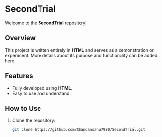 # SecondTrial

Welcome to the **SecondTrial** repository!

## Overview
This project is written entirely in **HTML** and serves as a demonstration or experiment. More details about its purpose and functionality can be added here.

## Features
- Fully developed using **HTML**.
- Easy to use and understand.

## How to Use
1. Clone the repository:
   ```bash
   git clone https://github.com/Chandansahu7980/SecondTrial.git
